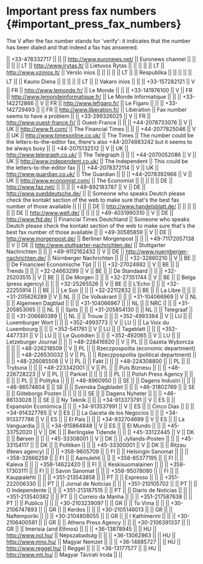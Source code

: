 # Important press fax numbers {#important_press_fax_numbers}

The V after the fax number stands for \'verify\': it indicates that the
number has been dialed and that indeed a fax has answered.

\|\| +33-478332717 \|\| \|\| \|\| <http://www.euronews.net/> \|\|
Euronews channel \|\| \|\| \|\| \|\| \|\| LT \|\|
<http://www.lrytas.lt/> \|\| Lietuvos Rytas \|\| \|\| \|\| \|\| \|\| LT
\|\| <http://www.vzinios.lt/> \|\| Verslo inios \|\| \|\| \|\| \|\|
\|\| LT \|\| \|\| Respublika \|\| \|\| \|\| \|\| \|\| LT \|\| \|\| Kauno
Diena \|\| \|\| \|\| \|\| \|\| LT \|\| \|\| Vakaro inios \|\| \|\| \|\|
+33-157282121 \|\| V \|\| FR \|\| <http://www.lemonde.fr/> \|\| Le Monde
\|\| \|\| \|\| +33-141976100 \|\| V \|\| FR \|\|
<http://www.lemondeinformatique.fr/> \|\| Le Monde Informatique \|\|
\|\| \|\| +33-142212866 \|\| V \|\| FR \|\| <http://www.lefigaro.fr/>
\|\| Le Figaro \|\| \|\| \|\| +33-142729493 \|\| \|\| FR \|\|
<http://www.liberation.fr/> \|\| Libération \|\| Fax number seems to
have a problem \|\| \|\| +33-299326025 \|\| V \|\| FR \|\|
<http://www.ouest-france.fr/> \|\| Ouest-France \|\| \|\| \|\|
+44-2078733076 \|\| V \|\| UK \|\| <http://www.ft.com/> \|\| The
Financial Times \|\| \|\| \|\| +44-2077825046 \|\| V \|\| UK \|\|
<http://www.timesonline.co.uk/> \|\| The Times \|\| The number could be
the letters-to-the-editor fax, there\'s also +44-2074883242 but it seems
to be always busy \|\| \|\| +44-2075132512 \|\| V \|\| UK \|\|
<http://www.telegraph.co.uk/> \|\| The Telegraph \|\| \|\| \|\|
+44-2070052086 \|\| V \|\| UK \|\| <http://www.independent.co.uk/> \|\|
The Independent \|\| This could be the letters-to-the-editor fax \|\|
\|\| +44-2078372114 \|\| V \|\| UK \|\| <http://www.guardian.co.uk/>
\|\| The Guardian \|\| \|\| \|\| +44-2078392968 \|\| V \|\| UK \|\|
<http://www.economist.com/> \|\| The Economist \|\| \|\| \|\| \|\| \|\|
DE \|\| <http://www.faz.net/> \|\| \|\| \|\| \|\| +49-892183787 \|\| V
\|\| DE \|\| <http://www.sueddeutsche.de/> \|\| \|\| Someone who speaks
Deutch please check the kontakt section of the web to make sure that\'s
the best fax number of those available \|\| \|\| \|\| \|\| DE \|\|
<http://www.handelsblatt.de/> \|\| \|\| \|\| \|\| \|\| \|\| DE \|\|
<http://www.welt.de/> \|\| \|\| \|\| \|\| +49-4031990310 \|\| V \|\| DE
\|\| <http://www.ftd.de/> \|\| Financial Times Deutchland \|\| Someone
who speaks Deutch please check the kontakt section of the web to make
sure that\'s the best fax number of those available \|\| \|\|
+49-30585859 \|\| V \|\| DE \|\| <http://www.morgenpost.de/> \|\|
Berliner Morgenpost \|\| \|\| \|\| +49-71172057138 \|\| V \|\| DE \|\|
<http://www.stuttgarter-nachrichten.de/> \|\| Stuttgarter Nachrichten
\|\| \|\| \|\| +49-9112162432 \|\| V \|\| DE \|\|
<http://www.nuernberger-nachrichten.de/> \|\| Nürnberger Nachrichten
\|\| \|\| \|\| +32-32860210 \|\| V \|\| BE \|\| \|\| De Financieel
Economische Tijd \|\| \|\| \|\| +32-27024882 \|\| V \|\| BE \|\| \|\|
Trends \|\| \|\| \|\| +32-24663299 \|\| V \|\| BE \|\| \|\| De Standaard
\|\| \|\| \|\| +32-25203515 \|\| V \|\| BE \|\| \|\| De Morgen \|\| \|\|
\|\| +32-27351744 \|\| V \|\| BE \|\| \|\| Belga (press agency) \|\|
\|\| \|\| +32-25265526 \|\| V \|\| BE \|\| \|\| L\'Echo \|\| \|\| \|\|
+32-22255914 \|\| \|\| BE \|\| \|\| Le Soir \|\| \|\| \|\| +32-22112832
\|\| \|\| BE \|\| \|\| La Libre \|\| \|\| \|\| +31-205626289 \|\| V \|\|
NL \|\| \|\| De Volkskrant \|\| \|\| \|\| +31-104066969 \|\| V \|\| NL
\|\| \|\| Algemeen Dagblad \|\| \|\| \|\| +31-104066967 \|\| \|\| NL
\|\| \|\| NRC \|\| \|\| \|\| +31-205853065 \|\| \|\| NL \|\| \|\| Spits
\|\| \|\| \|\| +31-205854130 \|\| \|\| NL \|\| \|\| Telegraaf \|\| \|\|
\|\| +31-206680389 \|\| \|\| NL \|\| \|\| Trouw \|\| \|\| \|\|
+352-4993384 \|\| V \|\| LU \|\| \|\| Luxemburger Wort \|\| \|\| \|\|
+352-4993773 \|\| V \|\| LU \|\| \|\| La Voix du Luxembourg \|\| \|\|
\|\| +352-541761 \|\| V \|\| LU \|\| \|\| Tageblatt \|\| \|\| \|\|
+352-4477331 \|\| V \|\| LU \|\| \|\| Le Quotidien \|\| \|\| \|\|
+352-492065 \|\| V \|\| LU \|\| \|\| Letzeburger Journal \|\| \|\| \|\|
+48-228416920 \|\| V \|\| PL \|\| \|\| Gazeta Wyborcza \|\| \|\| \|\|
+48-226218509 \|\| V \|\| PL \|\| \|\| Rzeczpospolita (economic
department) \|\| \|\| \|\| +48-226530032 \|\| V \|\| PL \|\| \|\|
Rzeczpospolita (political department) \|\| \|\| \|\| +48-226085508 \|\|
V \|\| PL \|\| \|\| Fakt \|\| \|\| \|\| +48-224308800 \|\| \|\| PL \|\|
\|\| Trybuna \|\| \|\| \|\| +48-223342001 \|\| V \|\| PL \|\| \|\| Puls
Biznesu \|\| \|\| \|\| +48-226728223 \|\| V \|\| PL \|\| \|\| Parkiet
\|\| \|\| \|\| \|\| \|\| PL \|\| \|\| Polish Press Agency \|\| \|\| \|\|
\|\| \|\| PL \|\| \|\| Polityka \|\| \|\| \|\| +46-8960950 \|\| \|\| SE
\|\| \|\| Dagens Industri \|\| \|\| \|\| +46-86574804 \|\| \|\| SE \|\|
\|\| Svenska Dagbladet \|\| \|\| \|\| +46-31802769 \|\| \|\| SE \|\|
\|\| Göteborgs Posten \|\| \|\| \|\| \|\| \|\| SE \|\| \|\| Dagens
Nyheter \|\| \|\| \|\| +46-86133028 \|\| \|\| SE \|\| \|\| Ny Teknik
\|\| \|\| \|\| +34-913373791 \|\| V \|\| ES \|\| \|\| Expansión
Económica \|\| \|\| \|\| +34-913537991 \|\| V \|\| ES \|\| \|\| Cinco
Días \|\| \|\| \|\| +34-914327765 \|\| V \|\| ES \|\| \|\| La Gaceta de
los Negocios \|\| \|\| \|\| +34-913377786 \|\| V \|\| ES \|\| \|\| El
País \|\| \|\| \|\| +34-932704699 \|\| V \|\| ES \|\| \|\| La Vanguardia
\|\| \|\| \|\| +34-915864848 \|\| V \|\| ES \|\| \|\| El Mundo \|\| \|\|
\|\| +45-33752020 \|\| V \|\| DK \|\| \|\| Berlingske Tidende \|\| \|\|
\|\| +45-33122445 \|\| V \|\| DK \|\| \|\| Børsen \|\| \|\| \|\|
+45-33308001 \|\| V \|\| DK \|\| \|\| Jyllands-Posten \|\| \|\| \|\|
+45-33154117 \|\| \|\| DK \|\| \|\| Politiken \|\| \|\| \|\|
+45-33300001 \|\| V \|\| DK \|\| \|\| Ritzau (News agency) \|\| \|\|
\|\| +358-9605709 \|\| \|\| FI \|\| \|\| Helsingin Sanomat \|\| \|\|
\|\| +358-32666259 \|\| \|\| FI \|\| \|\| Aamulehti \|\| \|\| \|\|
+358-85377195 \|\| \|\| FI \|\| \|\| Kaleva \|\| \|\| \|\| +358-14622420
\|\| \|\| FI \|\| \|\| Keskisuomalainen \|\| \|\| \|\| +358-17303111
\|\| \|\| FI \|\| \|\| Savon Sanomat \|\| \|\| \|\| +358-95078080 \|\|
\|\| FI \|\| \|\| Kauppalehti \|\| \|\| \|\| +351-213543858 \|\| \|\| PT
\|\| \|\| Expresso \|\| \|\| \|\| +351-222006330 \|\| \|\| PT \|\| \|\|
Jornal de Noticias \|\| \|\| \|\| +351-210105702 \|\| \|\| PT \|\| \|\|
O Independente \|\| \|\| \|\| +351-213187515 \|\| \|\| PT \|\| \|\|
Diario de Noticias \|\| \|\| \|\| +351-213540382 \|\| \|\| PT \|\| \|\|
Correio da Manha \|\| \|\| \|\| +351-217587638 \|\| \|\| PT \|\| \|\|
Publico \|\| \|\| \|\| +30-2103239097 \|\| \|\| GR \|\| \|\| To Vima
\|\| \|\| \|\| +30-2106747893 \|\| \|\| GR \|\| \|\| Kerdos \|\| \|\|
\|\| +30-2105146013 \|\| \|\| GR \|\| \|\| Naftemporiki \|\| \|\| \|\|
+30-2104808055 \|\| \|\| GR \|\| \|\| I Kathimerini \|\| \|\| \|\|
+30-2106400581 \|\| \|\| GR \|\| \|\| Athens Press Agency \|\| \|\| \|\|
+30-2106391337 \|\| \|\| GR \|\| \|\| Imerisia (and Ethnos) \|\| \|\|
\|\| +36-13878945 \|\| \|\| HU \|\| <http://www.nol.hu/> \|\|
Népszabadság \|\| \|\| \|\| +36-13062963 \|\| \|\| HU \|\|
<http://www.mno.hu/> \|\| Magyar Nemzet \|\| \|\| \|\| +36-14885727 \|\|
\|\| HU \|\| <http://www.reggel.hu/> \|\| Reggel \|\| \|\| \|\|
+36-13177577 \|\| \|\| HU \|\| <http://www.mti.hu/> \|\| Magyar Távirati
Iroda \|\| \|\|
